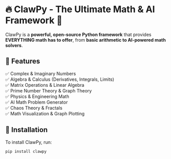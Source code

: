# 🔥 ClawPy - The Ultimate Math & AI Framework 🚀

ClawPy is a **powerful, open-source Python framework** that provides **EVERYTHING math has to offer**, from **basic arithmetic to AI-powered math solvers**.

## **📌 Features**

✅ Complex & Imaginary Numbers  
✅ Algebra & Calculus (Derivatives, Integrals, Limits)  
✅ Matrix Operations & Linear Algebra  
✅ Prime Number Theory & Graph Theory  
✅ Physics & Engineering Math  
✅ AI Math Problem Generator  
✅ Chaos Theory & Fractals  
✅ Math Visualization & Graph Plotting

## **📌 Installation**

To install ClawPy, run:

```sh
pip install clawpy
```

